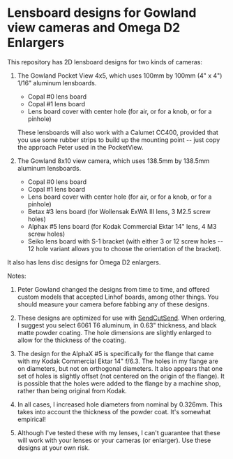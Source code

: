 # Lensboard designs for Gowland view cameras and Omega D2 Enlargers

This repository has 2D lensboard designs for two kinds of cameras:

1. The Gowland Pocket View 4x5, which uses 100mm by 100mm (4" x 4") 1/16" aluminum lensboards.

   * Copal #0 lens board
   * Copal #1 lens board
   * Lens board cover with center hole (for air, or for a knob, or for a pinhole)

   These lensboards will also work with a Calumet CC400, provided that you use some rubber strips to build up the mounting point -- just copy the approach Peter used in the PocketView.

2. The Gowland 8x10 view camera, which uses 138.5mm by 138.5mm aluminum lensboards.

   * Copal #0 lens board
   * Copal #1 lens board
   * Lens board cover with center hole (for air, or for a knob, or for a pinhole)
   * Betax #3 lens board (for Wollensak ExWA III lens, 3 M2.5 screw holes)
   * Alphax #5 lens board (for Kodak Commercial Ektar 14" lens, 4 M3 screw holes)
   * Seiko lens board with S-1 bracket (with either 3 or 12 screw holes -- 12 hole variant allows you to choose the orientation of the bracket).

It also has lens disc designs for Omega D2 enlargers.

Notes:

1. Peter Gowland changed the designs from time to time, and offered custom models that accepted Linhof boards, among other things. You should measure your camera before fabbing any of these designs.

2. These designs are optimized for use with [SendCutSend](https://sendcutsend.com/). When ordering, I suggest you select 6061 T6 aluminum, in 0.63" thickness, and black matte powder coating. The hole dimensions are slightly enlarged to allow for the thickness of the coating.

3. The design for the AlphaX #5 is specifically for the flange that came with my Kodak Commercial Ektar 14" f/6.3. The holes in my flange are on diameters, but not on orthogonal diameters. It also appears that one set of holes is slightly offset (not centered on the origin of the flange). It is possible that the holes were added to the flange by a machine shop, rather than being original from Kodak.

4. In all cases, I increased hole diameters from nominal by 0.326mm. This takes into account the thickness of the powder coat. It's somewhat empirical!

5. Although I've tested these with my lenses, I can't guarantee that these will work with your lenses or your cameras (or enlarger). Use these designs at your own risk.
